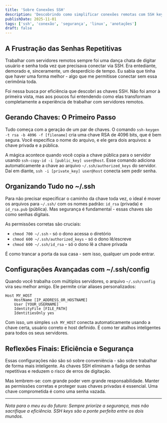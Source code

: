 ```yaml
---
title: 'Sobre Conexões SSH'
description: 'Descobrindo como simplificar conexões remotas com SSH keys. Uma jornada de frustração com senhas repetitivas até a liberdade de conexões automáticas.'
publishDate: 2025-11-01
tags: ['ssh', 'conexão', 'segurança', 'linux', 'anotações']
draft: false
---
```


## A Frustração das Senhas Repetitivas

Trabalhar com servidores remotos sempre foi uma dança chata de digitar usuário e senha toda vez que precisava conectar via SSH. Era entediante, demorado e, sinceramente, um desperdício de tempo. Eu sabia que tinha que haver uma forma melhor - algo que me permitisse conectar sem essa cerimônia toda.

Foi nessa busca por eficiência que descobri as chaves SSH. Não foi amor à primeira vista, mas aos poucos fui entendendo como elas transformam completamente a experiência de trabalhar com servidores remotos.

## Gerando Chaves: O Primeiro Passo

Tudo começa com a geração de um par de chaves. O comando `ssh-keygen -t rsa -b 4096 -f [filename]` cria uma chave RSA de 4096 bits, que é bem segura. Você especifica o nome do arquivo, e ele gera dois arquivos: a chave privada e a pública.

A mágica acontece quando você copia a chave pública para o servidor usando `ssh-copy-id -i [public_key] user@host`. Esse comando adiciona automaticamente a chave ao arquivo `~/.ssh/authorized_keys` do servidor. Daí em diante, `ssh -i [private_key] user@host` conecta sem pedir senha.

## Organizando Tudo no ~/.ssh

Para não precisar especificar o caminho da chave toda vez, o ideal é mover os arquivos para `~/.ssh/` com os nomes padrão: `id_rsa` (privada) e `id_rsa.pub` (pública). Mas segurança é fundamental - essas chaves são como senhas digitais.

As permissões corretas são cruciais:
- `chmod 700 ~/.ssh` - só o dono acessa o diretório
- `chmod 600 ~/.ssh/authorized_keys` - só o dono lê/escreve
- `chmod 600 ~/.ssh/id_rsa` - só o dono lê a chave privada

É como trancar a porta da sua casa - sem isso, qualquer um pode entrar.

## Configurações Avançadas com ~/.ssh/config

Quando você trabalha com múltiplos servidores, o arquivo `~/.ssh/config` vira seu melhor amigo. Ele permite criar aliases personalizados:

```
Host MY_HOST
    HostName [IP_ADDRESS_OR_HOSTNAME]
    User [YOUR_USERNAME]
    IdentityFile [FILE_PATH]
    IdentitiesOnly yes
```

Com isso, um simples `ssh MY_HOST` conecta automaticamente usando a chave certa, usuário correto e host definido. É como ter atalhos inteligentes para todos os seus servidores.

## Reflexões Finais: Eficiência e Segurança

Essas configurações não são só sobre conveniência - são sobre trabalhar de forma mais inteligente. As chaves SSH eliminam a fadiga de senhas repetitivas e reduzem o risco de erros de digitação.

Mas lembrem-se: com grande poder vem grande responsabilidade. Manter as permissões corretas e proteger suas chaves privadas é essencial. Uma chave comprometida é como uma senha vazada.

---

_Nota para o meu eu do futuro: Sempre priorize a segurança, mas não sacrifique a eficiência. SSH keys são a ponte perfeita entre os dois mundos._
